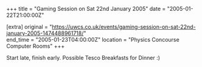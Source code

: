 +++
title = "Gaming Session on Sat 22nd January 2005"
date = "2005-01-22T21:00:00Z"

[extra]
original = "https://uwcs.co.uk/events/gaming-session-on-sat-22nd-january-2005-1474488961718/"    
end_time = "2005-01-23T04:00:00Z"
location = "Physics Concourse Computer Rooms"
+++

Start late, finish early.  Possible Tesco Breakfasts for Dinner :)

